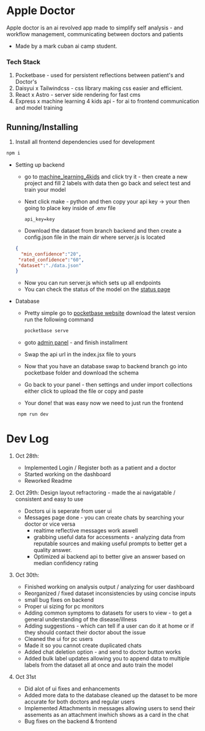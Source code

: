 # Apple Doctor

Apple doctor is an ai revolved app made to simplify self analysis - and workflow management,  communicating between doctors and patients

- Made by a mark cuban ai camp student.

### Tech Stack

1. Pocketbase - used for persistent reflections between patient's and Doctor's
2. Daisyui x Tailwindcss - css library making css easier and efficient.
3. React x Astro - server side rendering for fast cms
4. Express x machine learning 4 kids api - for ai to frontend communication and model training


## Running/Installing

1. Install all frontend dependencies used for development

```bash
npm i
```

* Setting up backend
   - go to [machine_learning_4kids](machinelearningforkids.co.uk) and click try it - then create a new project and fill 2 labels with data then go back and select test and train your model
   - Next click make - python and then copy your api key -> your then going to place key inside of .env file
     
     ```env
     api_key=key
     ```
  - Download the dataset from branch backend and then create a config.json file in the main dir where server.js is located
  ```json
  {
    "min_confidence":"20",
   "rated_confidence":"60",
   "dataset":"./data.json"
  }
  ```
  - Now you can run server.js which sets up all endpoints
  - You can check the status of the model on the [status page](http://127.0.0.1:3000/status)
    
* Database
   - Pretty simple go to [pocketbase website](https://pocketbase.com) download the latest version run the following command
     
     ```bash
     pocketbase serve
     ```
   - goto [admin panel](http://127.0.0.1:8090/_/) - and finish installment
   - Swap the api url in the index.jsx file to yours
   - Now that you have an database swap to backend branch go into pocketbase folder and download the schema
   - Go back to your panel - then settings and under import collections either click to upload the file or copy and paste
   - Your done! that was easy now we need to just run the frontend
     
    ```bash
     npm run dev
    ```




# Dev Log

1. Oct 28th: 
   - Implemented Login / Register both as a patient and a doctor
   - Started working on the dashboard
   - Reworked Readme
2. Oct 29th: Design layout refractoring - made  the ai navigatable / consistent and easy to use
   - Doctors ui is seperate from user ui
   - Messages page done - you can create chats by searching your doctor or vice versa
     - realtime reflective messages work aswell
     - grabbing useful data for accessments - analyzing data from reputable sources and making useful prompts to better get a quality answer.
     - Optimized ai backend api to better give an answer based on median confidency rating
3. Oct 30th:
     - Finished working on analysis output / analyzing for user dashboard
     - Reorganized / fixed dataset inconsistencies by using concise inputs
     - small bug fixes on backend
     - Proper ui sizing for pc monitors
     - Adding common symptoms to datasets for users to view - to get a general understanding of the disease/illness
     - Adding suggestions - which can tell if a user can do it at home or if they should contact their doctor about the issue
     - Cleaned the ui for pc users
     - Made it so you cannot create duplicated chats
     - Added chat deletion option - and send to doctor button works
     - Added bulk label updates allowing you to append data to multiple labels from the dataset all at once and auto train the model

4. Oct 31st
    - Did alot of ui fixes and enhancements
    - Added more data to the database cleaned up the dataset to be more accurate for both doctors and regular users
    - Implemented Attachments in messages allowing users to send their assements as an attachment inwhich shows as a card in the chat
    - Bug fixes on the backend & frontend
